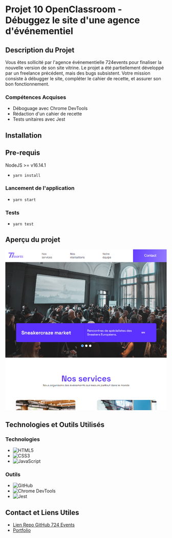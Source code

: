 # Projet 10 OpenClassroom - Débuggez le site d'une agence d'événementiel

## Description du Projet
Vous êtes sollicité par l'agence événementielle 724events pour finaliser la nouvelle version de son site vitrine. Le projet a été partiellement développé par un freelance précédent, mais des bugs subsistent. Votre mission consiste à débugger le site, compléter le cahier de recette, et assurer son bon fonctionnement.

### Compétences Acquises
* Déboguage avec Chrome DevTools
* Rédaction d'un cahier de recette
* Tests unitaires avec Jest

## Installation
## Pre-requis
 NodeJS  >= v16.14.1

- `yarn install`

### Lancement de l'application
- `yarn start`

### Tests
- `yarn test`

## Aperçu du projet
[![Site 724 Events][product-screenshot]](https://github.com/Redouane-BCAA/Openclassrooms-Projet-10-Site-724Events)

[product-screenshot]: src/screenshot-724-events.png

## Technologies et Outils Utilisés
### Technologies
* ![HTML5](https://img.shields.io/badge/HTML5-E34F26?style=for-the-badge&logo=html5&logoColor=white) 
* ![CSS3](https://img.shields.io/badge/CSS3-1572B6?style=for-the-badge&logo=css3&logoColor=white)
* ![JavaScript](https://img.shields.io/badge/JavaScript-F7DF1E?style=for-the-badge&logo=javascript&logoColor=black)

### Outils
* ![GitHub](https://img.shields.io/badge/GitHub-181717?style=for-the-badge&logo=github&logoColor=white)
* ![Chrome DevTools](https://img.shields.io/badge/Chrome_DevTools-333?style=for-the-badge&logo=googlechrome&logoColor=white)
* ![Jest](https://img.shields.io/badge/Jest-C21325?style=for-the-badge&logo=jest&logoColor=white)

## Contact et Liens Utiles
- [Lien Repo GitHub 724 Events](https://github.com/Redouane-BCAA/Openclassrooms-Projet-10-Site-724Events)
- [Portfolio](https://redouane-bcaa.github.io/Openclassrooms-Projet-12-Portfolio/)
